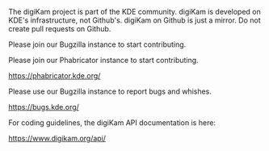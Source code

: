 The digiKam project is part of the KDE community. digiKam is
developed on KDE's infrastructure, not Github's. digiKam on
Github is just a mirror. Do not create pull requests on
Github.

Please join our Bugzilla instance to start contributing.

Please join our Phabricator instance to start contributing.

https://phabricator.kde.org/

Please use our Bugzilla instance to report bugs and whishes.

https://bugs.kde.org/

For coding guidelines, the digiKam API documentation is here:

https://www.digikam.org/api/

